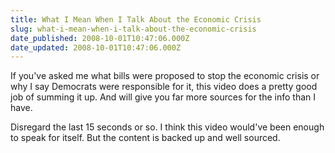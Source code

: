 ```yaml
---
title: What I Mean When I Talk About the Economic Crisis
slug: what-i-mean-when-i-talk-about-the-economic-crisis
date_published: 2008-10-01T10:47:06.000Z
date_updated: 2008-10-01T10:47:06.000Z
---
```


If you've asked me what bills were proposed to stop the economic crisis or why I say Democrats were responsible for it, this video does a pretty good job of summing it up. And will give you far more sources for the info than I have.

Disregard the last 15 seconds or so. I think this video would've been enough to speak for itself. But the content is backed up and well sourced.
